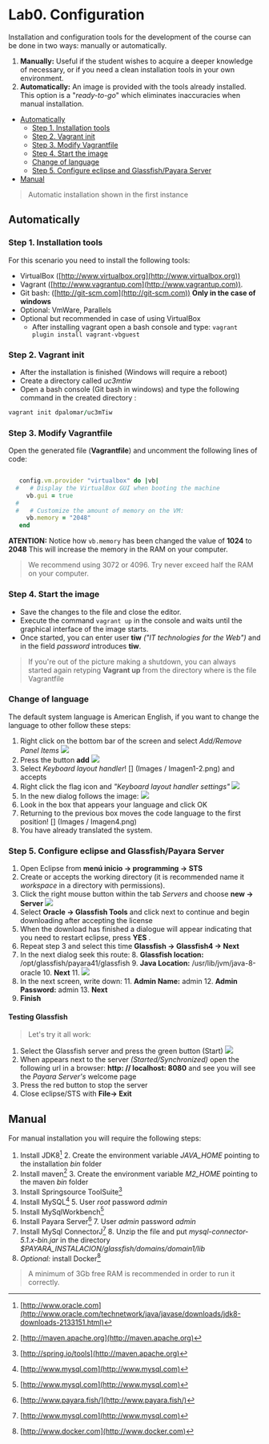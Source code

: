 # Lab0. Configuration

Installation and configuration tools for the development of the course can be done in two ways: manually or automatically.

1. __Manually:__ Useful if the student wishes to acquire a deeper knowledge of necessary, or if you need a clean installation tools in your own environment.
2. __Automatically:__ An image is provided with the tools already installed. This option is a "_ready-to-go_" which eliminates inaccuracies when manual installation.

<!-- MarkdownTOC depth=3 -->

- [Automatically](#automatically)
  - [Step 1. Installation tools](#step-1-installation-tools)
  - [Step 2. Vagrant init](#step-2-vagrant-init)
  - [Step 3. Modify Vagrantfile](#step-3-modify-vagrantfile)
  - [Step 4. Start the image](#step-4-start-the-image)
  - [Change of language](#change-of-language)
  - [Step 5. Configure eclipse and Glassfish/Payara Server](#step-5-configure-eclipse-and-glassfishpayara-server)
- [Manual](#manual)

<!-- /MarkdownTOC -->


> Automatic installation shown in the first instance


## Automatically

### Step 1. Installation tools

For this scenario you need to install the following tools:

- VirtualBox ([http://www.virtualbox.org](http://www.virtualbox.org))
- Vagrant ([http://www.vagrantup.com](http://www.vagrantup.com)).
- Git bash: ([http://git-scm.com](http://git-scm.com)) __Only in the case of windows__
- Optional: VmWare, Parallels
- Optional but recommended in case of using VirtualBox
  - After installing vagrant open a bash console and type: `vagrant plugin install vagrant-vbguest`

### Step 2. Vagrant init

- After the installation is finished (Windows will require a reboot)
- Create a directory called _uc3mtiw_
- Open a bash console  (Git bash in windows) and type the following command in the created directory :
```ruby
vagrant init dpalomar/uc3mTiw
```

### Step 3. Modify Vagrantfile 

Open the generated file (__Vagrantfile__) and uncomment the following lines of code:

```ruby

   config.vm.provider "virtualbox" do |vb|
  #   # Display the VirtualBox GUI when booting the machine
     vb.gui = true
  #
  #   # Customize the amount of memory on the VM:
     vb.memory = "2048"
   end
```

__ATENTION:__ Notice how `vb.memory` has been changed the value of __1024__ to __2048__ This will increase the memory in the RAM on your computer.

> We recommend using 3072 or 4096. Try never exceed half the RAM on your computer.

### Step 4. Start the image

- Save the changes to the file and close the editor.
- Execute the command `vagrant up` in the console and waits until the graphical interface of the image starts.
- Once started, you can enter user __tiw__  _("IT technologies for the Web")_ and in the field _password_ introduces __tiw__.

> If you're out of the picture making a shutdown, you can always started again retyping __Vagrant up__ from the directory where is the file Vagrantfile

### Change of language

The default system language is American English, if you want to change the language to other follow these steps:

1. Right click on the bottom bar of the screen and select _Add/Remove Panel Items_  ![](images/Imagen1.png)
2. Press the button __add__ ![](images/Imagen1-1.png)
2. Select _Keyboard layout handler_! [] (Images / Imagen1-2.png) and accepts
3. Right click the flag icon and _"Keyboard layout handler settings"_ ![](images/Imagen2.png)
3. In the new dialog follows the image: ![](images/Imagen3.png)
4. Look in the box that appears your language and click OK
5. Returning to the previous box moves the code language to the first position! [] (Images / Imagen4.png)
6. You have already translated the system.

### Step 5. Configure eclipse and Glassfish/Payara Server

1. Open Eclipse from  __menú inicio -> programming -> STS__
2. Create or accepts the working directory (it is recommended name it _workspace_ in a directory with permissions).
3. Click the right mouse button within the tab _Servers_  and choose __new -> Server__ ![](images/Imagen5.png)
4. Select __Oracle -> Glassfish Tools__ and click next to continue and begin downloading after accepting the license
5. When the download has finished a dialogue will appear indicating that you need to restart eclipse, press __YES__ .
6. Repeat step 3 and select this time __Glassfish -> Glassfish4 -> Next__
7. In the next dialog seek this route:
    8. __Glassfish location:__ /opt/glassfish/payara41/glassfish
    9. __Java Location:__ /usr/lib/jvm/java-8-oracle
    10. __Next__
    11. ![](images/Imagen6.png)
10. In the next screen, write down:
    11. __Admin Name:__ admin
    12. __Admin Password:__ admin
    13. __Next__
14. __Finish__

#### Testing Glassfish

> Let's try it all work:

1. Select the Glassfish server and press the green button (Start) ![](images/Imagen7.png)
2. When appears next to the server _(Started/Synchronized)_  open the following url in a browser: __http: // localhost: 8080__ and see you will see the  _Payara Server's_ welcome page
3. Press the red button to stop the server
4. Close eclipse/STS with __File-> Exit__
## Manual

For manual installation you will require the following steps:

1. Install JDK8[^1]
    2. Create the environment variable *JAVA_HOME* pointing to the installation _bin_ folder  
2. Install maven[^2] 
    3. Create the environment variable *M2_HOME* pointing to the maven _bin_ folder
3. Install Springsource ToolSuite[^3]
4. Install MySQL[^4]
    5. User _root_ password _admin_
5. Install MySqlWorkbench[^5]
6. Install Payara Server[^6]
    7. User _admin_ password _admin_
7. Install MySql ConnectorJ[^7]
    8. Unzip the file and put _mysql-connector-5.1.x-bin.jar_ in the directory *$PAYARA_INSTALACION/glassfish/domains/domain1/lib*
9. _Optional:_ install Docker[^8]

> A minimum of 3Gb free RAM is recommended in order to run it correctly.


[^1]: [http://www.oracle.com](http://www.oracle.com/technetwork/java/javase/downloads/jdk8-downloads-2133151.html)
[^2]: [http://maven.apache.org](http://maven.apache.org)
[^3]: [http://spring.io/tools](http://maven.apache.org)
[^4]: [http://www.mysql.com](http://www.mysql.com)
[^5]: [http://www.mysql.com](http://www.mysql.com)
[^6]: [http://www.payara.fish/](http://www.payara.fish/)
[^7]: [http://www.mysql.com](http://www.mysql.com)
[^8]: [http://www.docker.com](http://www.docker.com)
